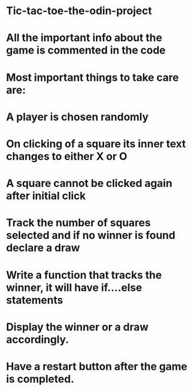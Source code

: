 # Tic-tac-toe-the-odin-project

# All the important info about the game is commented in the code

# Most important things to take care are:

# A player is chosen randomly

# On clicking of a square its inner text changes to either X or O

# A square cannot be clicked again after initial click

# Track the number of squares selected and if no winner is found declare a draw

# Write a function that tracks the winner, it will have if....else statements

# Display the winner or a draw accordingly.

# Have a restart button after the game is completed.
